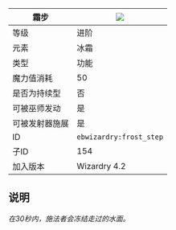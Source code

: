 | 霜步 |![](https://github.com/Electroblob77/Wizardry/blob/1.12.2/src/main/resources/assets/ebwizardry/textures/spells/frost_step.png)|
|---|---|
| 等级 | 进阶 |
| 元素 | 冰霜 |
| 类型 | 功能 |
| 魔力值消耗 | 50 |
| 是否为持续型 | 否 |
| 可被巫师发动 | 是 |
| 可被发射器施展 | 是 |
| ID | `ebwizardry:frost_step` |
| 子ID | 154 |
| 加入版本 | Wizardry 4.2 |
## 说明
_在30秒内，施法者会冻结走过的水面。_
